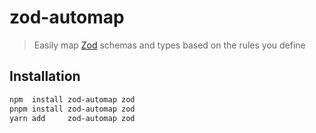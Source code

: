 # zod-automap

> Easily map [Zod](https://zod.dev/) schemas and types based on the rules you define

## Installation

```sh
npm  install zod-automap zod
pnpm install zod-automap zod
yarn add     zod-automap zod
```
